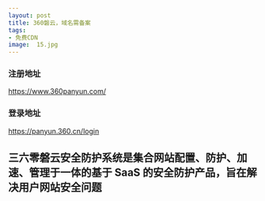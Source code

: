 ```yaml
---
layout: post
title: 360磐云，域名需备案
tags:
- 免费CDN
image:  15.jpg
---
```




### 注册地址<br>
https://www.360panyun.com/

### 登录地址<br>
https://panyun.360.cn/login

## 三六零磐云安全防护系统是集合网站配置、防护、加速、管理于一体的基于 SaaS 的安全防护产品，旨在解决用户网站安全问题<br>

